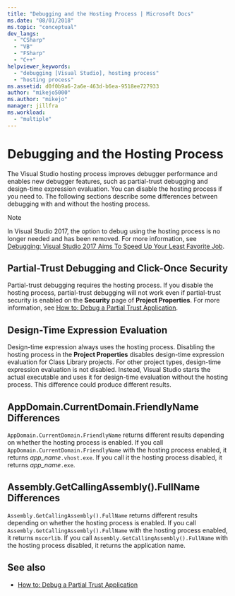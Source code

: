 ```yaml
---
title: "Debugging and the Hosting Process | Microsoft Docs"
ms.date: "08/01/2018"
ms.topic: "conceptual"
dev_langs:
  - "CSharp"
  - "VB"
  - "FSharp"
  - "C++"
helpviewer_keywords:
  - "debugging [Visual Studio], hosting process"
  - "hosting process"
ms.assetid: d0f0b9a6-2a6e-463d-b6ea-9518ee727933
author: "mikejo5000"
ms.author: "mikejo"
manager: jillfra
ms.workload:
  - "multiple"
---
```

# Debugging and the Hosting Process
The Visual Studio hosting process improves debugger performance and enables new debugger features, such as partial-trust debugging and design-time expression evaluation. You can disable the hosting process if you need to. The following sections describe some differences between debugging with and without the hosting process.

> [!NOTE]
> In Visual Studio 2017, the option to debug using the hosting process is no longer needed and has been removed. For more information, see [Debugging: Visual Studio 2017 Aims To Speed Up Your Least Favorite Job](https://vslive.com/Blogs/News-and-Tips/2017/02/Debugging-Visual-Studio-2017-aims-to-speed-up-your-least-favorite-job.aspx).

## Partial-Trust Debugging and Click-Once Security
 Partial-trust debugging requires the hosting process. If you disable the hosting process, partial-trust debugging will not work even if partial-trust security is enabled on the **Security** page of **Project Properties**. For more information, see [How to: Debug a Partial Trust Application](/visualstudio/debugger/debugger-security).

## Design-Time Expression Evaluation
 Design-time expression always uses the hosting process. Disabling the hosting process in the **Project Properties** disables design-time expression evaluation for Class Library projects. For other project types, design-time expression evaluation is not disabled. Instead, Visual Studio starts the actual executable and uses it for design-time evaluation without the hosting process. This difference could produce different results.

## AppDomain.CurrentDomain.FriendlyName Differences
 `AppDomain.CurrentDomain.FriendlyName` returns different results depending on whether the hosting process is enabled. If you call `AppDomain.CurrentDomain.FriendlyName` with the hosting process enabled, it returns *app_name*`.vhost.exe`. If you call it the hosting process disabled, it returns *app_name*`.exe`.

## Assembly.GetCallingAssembly().FullName Differences
 `Assembly.GetCallingAssembly().FullName` returns different results depending on whether the hosting process is enabled. If you call `Assembly.GetCallingAssembly().FullName` with the hosting process enabled, it returns `mscorlib`. If you call `Assembly.GetCallingAssembly().FullName` with the hosting process disabled, it returns the application name.

## See also

- [How to: Debug a Partial Trust Application](/visualstudio/debugger/debugger-security)